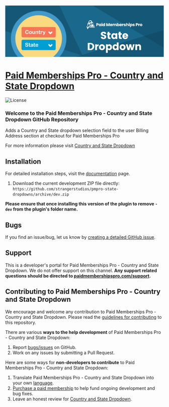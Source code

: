 ![](pmpro-state-dropdowns.png)

# [Paid Memberships Pro - Country and State Dropdown](https://www.paidmembershipspro.com/add-ons/state-dropdown/) #
[comment]: # (Generate badges from shields.io, only works for .org plugins to get other stats etc. We'd have to create our own endpoints for Premium plugins)

![License](https://img.shields.io/badge/license-GPL--3.0%2B-red.svg?style=flat-square)

### Welcome to the Paid Memberships Pro - Country and State Dropdown GitHub Repository
Adds a Country and State dropdown selection field to the user Billing Address section at checkout for Paid Memberships Pro

For more information please visit [Country and State Dropdown](https://www.paidmembershipspro.com/add-ons/state-dropdown/)

## Installation ##
For detailed installation steps, visit the [documentation](https://www.paidmembershipspro.com/add-ons/state-dropdown/) page.

1. Download the current development ZIP file directly: `https://github.com/strangerstudios/pmpro-state-dropdowns/archive/dev.zip`

**Please ensure that once installing this version of the plugin to remove `-dev` from the plugin's folder name.**

## Bugs ##
If you find an issue/bug, let us know by [creating a detailed GitHub issue](https://github.com/strangerstudios/pmpro-state-dropdowns/issues/new).

## Support ##
This is a developer's portal for Paid Memberships Pro - Country and State Dropdown. We do not offer support on this channel. **Any support related questions should be directed to [paidmembershipspro.com/support](https://www.paidmembershipspro.com/support/).**

## Contributing to Paid Memberships Pro - Country and State Dropdown ##
We encourage and welcome any contribution to Paid Memberships Pro - Country and State Dropdown. Please read the [guidelines for contributing](https://github.com/strangerstudios/pmpro-state-dropdowns/blob/dev/.github/CONTRIBUTING.md) to this repository.

There are various **ways to the help development** of Paid Memberships Pro - Country and State Dropdown:

1. Report [bugs/issues](https://github.com/strangerstudios/pmpro-state-dropdowns/issues/new) on GitHub.
2. Work on any issues by submitting a Pull Request.

Here are some ways for **non-developers to contribute** to Paid Memberships Pro - Country and State Dropdown:

1. Translate Paid Memberships Pro - Country and State Dropdown into your own [language](https://www.paidmembershipspro.com/paid-memberships-pro-in-your-language/).
2. [Purchase a paid membership](https://paidmembershipspro.com/pricing) to help fund ongoing development and bug fixes.
3. Leave an honest review for [Country and State Dropdown](https://www.paidmembershipspro.com/submit-testimonial/).